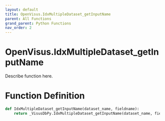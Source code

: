 ```yaml
---
layout: default
title: OpenVisus.IdxMultipleDataset_getInputName
parent: All Functions
grand_parent: Python Functions
nav_order: 2
---
```


# OpenVisus.IdxMultipleDataset_getInputName

Describe function here.

# Function Definition

```python
def IdxMultipleDataset_getInputName(dataset_name, fieldname):
    return _VisusDbPy.IdxMultipleDataset_getInputName(dataset_name, fieldname)
```